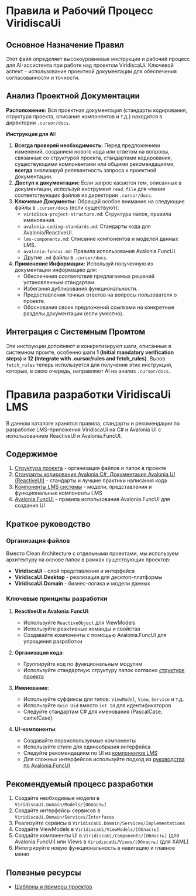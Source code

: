 # Правила и Рабочий Процесс ViridiscaUi

## Основное Назначение Правил

Этот файл определяет высокоуровневые инструкции и рабочий процесс для AI-ассистента при работе над проектом ViridiscaUi. Ключевой аспект - использование проектной документации для обеспечения согласованности и точности.

## Анализ Проектной Документации

**Расположение:** Вся проектная документация (стандарты кодирования, структура проекта, описание компонентов и т.д.) находится в директории `.cursor/docs`.

**Инструкция для AI:**

1.  **Всегда проверяй необходимость:** Перед предложением изменений, созданием нового кода или ответом на вопросы, связанные со структурой проекта, стандартами кодирования, существующими компонентами или общими рекомендациями, **всегда** анализируй релевантность запроса к проектной документации.
2.  **Доступ к документации:** Если запрос касается тем, описанных в документации, используй инструмент `read_file` для чтения соответствующих файлов из директории `.cursor/docs`.
3.  **Ключевые Документы:** Обращай особое внимание на следующие файлы в `.cursor/docs` (если существуют):
    *   `viridisca-project-structure.md`: Структура папок, правила именования.
    *   `avalonia-coding-standards.md`: Стандарты кода для Avalonia/ReactiveUI.
    *   `lms-components.md`: Описание компонентов и моделей данных LMS.
    *   `avalonia-funcui.md`: Правила использования Avalonia.FuncUI.
    *   Другие `.md` файлы в `.cursor/docs`.
4.  **Применение Информации:** Используй полученную из документации информацию для:
    *   Обеспечения соответствия предлагаемых решений установленным стандартам.
    *   Избегания дублирования функциональности.
    *   Предоставления точных ответов на вопросы пользователя о проекте.
    *   Обоснования своих предложений ссылками на конкретные разделы документации (если уместно).

## Интеграция с Системным Промтом

Эти инструкции дополняют и конкретизируют шаги, описанные в системном промте, особенно шаги **1 (Initial mandatory verification steps)** и **12 (Integrate with .cursor/rules and fetch_rules)**. Вызов `fetch_rules` теперь используется для получения этих инструкций, которые, в свою очередь, направляют AI на анализ `.cursor/docs`.

# Правила разработки ViridiscaUi LMS

В данном каталоге хранятся правила, стандарты и рекомендации по разработке LMS-приложения ViridiscaUi на C# и Avalonia UI с использованием ReactiveUI и Avalonia.FuncUI.

## Содержимое

1. [Структура проекта](./viridisca-project-structure.md) - организация файлов и папок в проекте
2. [Стандарты кодирования Avalonia C#, Документация Avalonia UI (ReactiveUI)](./avalonia-coding-standards.md) - стандарты и лучшие практики написания кода
3. [Компоненты LMS системы](./lms-components.md) - модели, представления и функциональные компоненты LMS
4. [Avalonia.FuncUI](./avalonia-funcui.md) - правила использования Avalonia.FuncUI для создания UI

## Краткое руководство

### Организация файлов

Вместо Clean Architecture с отдельными проектами, мы используем архитектуру на основе папок в рамках существующих проектов:

- **ViridiscaUi** - слой представления и интерфейса
- **ViridiscaUi.Desktop** - реализация для десктоп-платформы 
- **ViridiscaUi.Domain** - бизнес-логика и модели данных

### Ключевые принципы разработки

1. **ReactiveUI и Avalonia.FuncUI**:
   - Используйте `ReactiveObject` для ViewModels
   - Используйте реактивные команды и свойства
   - Создавайте компоненты с помощью Avalonia.FuncUI для упрощения разработки

2. **Организация кода**:
   - Группируйте код по функциональным модулям
   - Используйте стандартную структуру папок согласно [структуре проекта](./viridisca-project-structure.md)

3. **Именование**:
   - Используйте суффиксы для типов: `ViewModel`, `View`, `Service` и т.д.
   - Используйте `Guid Uid` вместо `int Id` для идентификаторов
   - Следуйте стандартам C# для именования (PascalCase, camelCase)

4. **UI-компоненты**:
   - Создавайте переиспользуемые компоненты
   - Используйте стили для единообразия интерфейса
   - Следуйте рекомендациям по UI из [компонентов LMS](./lms-components.md)
   - Для сложных интерфейсов используйте подход из [руководства по Avalonia.FuncUI](./avalonia-funcui.md)

## Рекомендуемый процесс разработки

1. Создайте необходимые модели в `ViridiscaUi.Domain/Models/[Область]`
2. Создайте интерфейсы сервисов в `ViridiscaUi.Domain/Services/Interfaces`
3. Реализуйте сервисы в `ViridiscaUi.Domain/Services/Implementations`
4. Создайте ViewModels в `ViridiscaUi/ViewModels/[Область]`
5. Создайте компоненты UI в `ViridiscaUi/Components/[Область]` (для Avalonia.FuncUI) или Views в `ViridiscaUi/Views/[Область]` (для XAML)
6. Интегрируйте новую функциональность в навигацию и главное меню

## Полезные ресурсы
  
- [Шаблоны и примеры проектов](https://github.com/AvaloniaUI/Avalonia.Samples) 